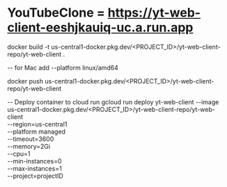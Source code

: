 # YouTubeClone = https://yt-web-client-eeshjkauiq-uc.a.run.app


docker build -t us-central1-docker.pkg.dev/<PROJECT_ID>/yt-web-client-repo/yt-web-client .

-- for Mac add --platform linux/amd64

docker push us-central1-docker.pkg.dev/<PROJECT_ID>/yt-web-client-repo/yt-web-client

-- Deploy container to cloud run
gcloud run deploy yt-web-client --image us-central1-docker.pkg.dev/<PROJECT_ID>/yt-web-client-repo/yt-web-client \
  --region=us-central1 \
  --platform managed \
  --timeout=3600 \
  --memory=2Gi \
  --cpu=1 \
  --min-instances=0 \
  --max-instances=1 \
  --project=projectID
  
